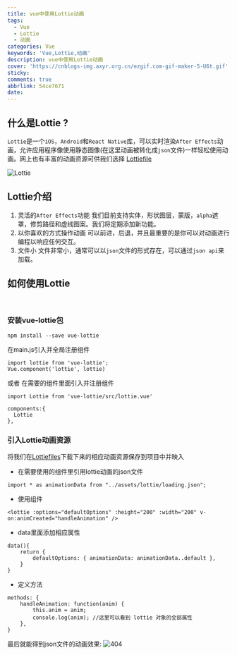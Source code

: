 ```yaml
---
title: vue中使用Lottie动画
tags:
  - Vue
  - Lottie
  - 动画
categories: Vue
keywords: 'Vue,Lottie,动画'
description: vue中使用Lottie动画
cover: 'https://cnblogs-img.axyr.org.cn/ezgif.com-gif-maker-5-U6t.gif'
sticky: 
comments: true
abbrlink: 54ce7671
date:
---
```



## 什么是Lottie ?

`Lottie`是一个`iOS`，`Android`和`React Native`库，可以实时渲染`After Effects`动画，允许应用程序像使用静态图像(在这里动画被转化成`json`文件)一样轻松使用动画。网上也有丰富的动画资源可供我们选择
[Lottiefile](https://lottiefiles.com/)

![Lottie](https://cnblogs-img.axyr.org.cn/ezgif.com-gif-maker-5-U6t.gif)

## Lottie介绍
1. 灵活的`After Effects`功能
我们目前支持实体，形状图层，蒙版，`alpha`遮罩，修剪路径和虚线图案。我们将定期添加新功能。
2. 以你喜欢的方式操作动画
可以前进，后退，并且最重要的是你可以对动画进行编程以响应任何交互。
3. 文件小
文件非常小，通常可以以`json`文件的形式存在，可以通过`json api`来加载。

## 如何使用Lottie
</br>

### 安装vue-lottie包
```
npm install --save vue-lottie
```


在main.js引入并全局注册组件

```
import lottie from 'vue-lottie';
Vue.component('lottie', lottie)
```
或者 在需要的组件里面引入并注册组件
```
import Lottie from 'vue-lottie/src/lottie.vue'

components:{
  Lottie
},
```

### 引入Lottie动画资源

将我们在[Lottiefiles](https://lottiefiles.com/popular)下载下来的相应动画资源保存到项目中并映入
* 在需要使用的组件里引用lottie动画的json文件
```
import * as animationData from "../assets/lottie/loading.json";
```
* 使用组件
```
<lottie :options="defaultOptions" :height="200" :width="200" v-on:animCreated="handleAnimation" />
```
* data里面添加相应属性
```
data(){
    return {
        defaultOptions: { animationData: animationData..default },
    }
}
```
* 定义方法
```
methods: {
    handleAnimation: function(anim) {
        this.anim = anim;
        console.log(anim); //这里可以看到 lottie 对象的全部属性
    },
}
```

  最后就能得到json文件的动画效果:
  ![404](https://cnblogs-img.axyr.org.cn/91193-android-security.gif)
